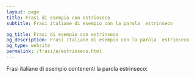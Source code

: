 ```yaml
---
layout: page
title: Frasi di esempio con estrinseco 
subtitle: Frasi italiane di esempio con la parola  estrinseco

og_title: Frasi di esempio con estrinseco 
og_description: Frasi italiane di esempio con la parola  estrinseco
og_type: website
permalink: /frasi/e/estrinseco.html
---
```


Frasi italiane di esempio contenenti la parola estrinseco:


